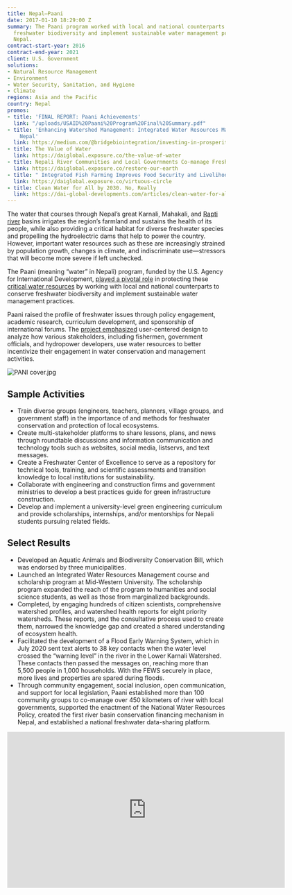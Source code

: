 ```yaml
---
title: Nepal—Paani
date: 2017-01-10 18:29:00 Z
summary: The Paani program worked with local and national counterparts to conserve
  freshwater biodiversity and implement sustainable water management practices in
  Nepal.
contract-start-year: 2016
contract-end-year: 2021
client: U.S. Government
solutions:
- Natural Resource Management
- Environment
- Water Security, Sanitation, and Hygiene
- Climate
regions: Asia and the Pacific
country: Nepal
promos:
- title: 'FINAL REPORT: Paani Achievements'
  link: "/uploads/USAID%20Paani%20Program%20Final%20Summary.pdf"
- title: 'Enhancing Watershed Management: Integrated Water Resources Management in
    Nepal'
  link: https://medium.com/@bridgebiointegration/investing-in-prosperity-5c1e8622df4b
- title: The Value of Water
  link: https://daiglobal.exposure.co/the-value-of-water
- title: Nepali River Communities and Local Governments Co-manage Freshwater Resources
  link: https://daiglobal.exposure.co/restore-our-earth
- title: " Integrated Fish Farming Improves Food Security and Livelihoods in Nepal"
  link: https://daiglobal.exposure.co/virtuous-circle
- title: Clean Water for All by 2030. No, Really
  link: https://dai-global-developments.com/articles/clean-water-for-all-by-2030-no-really
---
```


The water that courses through Nepal’s great Karnali, Mahakali, and [Rapti river](https://medium.com/usaid-global-waters/collaboration-for-watershed-conservation-in-nepal-dc0d7c1d031e?fbclid=IwAR1Sn6NagFFnLHUHi48zZFs93-zO0lzB1GbhF3zK537USnhWPFheNRgG_Ik) basins irrigates the region’s farmland and sustains the health of its people, while also providing a critical habitat for diverse freshwater species and propelling the hydroelectric dams that help to power the country. However, important water resources such as these are increasingly strained by population growth, changes in climate, and indiscriminate use—stressors that will become more severe if left unchecked.

The Paani (meaning “water” in Nepali) program, funded by the U.S. Agency for International Development, [played a pivotal role](https://medium.com/usaid-global-waters/collaboration-for-watershed-conservation-in-nepal-dc0d7c1d031e) in protecting these [critical water resources](https://medium.com/usaid-global-waters/collaboration-for-watershed-conservation-in-nepal-dc0d7c1d031e) by working with local and national counterparts to conserve freshwater biodiversity and implement sustainable water management practices.

Paani raised the profile of freshwater issues through policy engagement, academic research, curriculum development, and sponsorship of international forums. The [project emphasized](/uploads/USAID%20Paani%20Program%20Final%20Summary.pdf) user-centered design to analyze how various stakeholders, including fishermen, government officials, and hydropower developers, use water resources to better incentivize their engagement in water conservation and management activities.

![PANI cover.jpg](/uploads/PANI%20cover.jpg)

## Sample Activities

* Train diverse groups (engineers, teachers, planners, village groups, and government staff) in the importance of and methods for freshwater conservation and protection of local ecosystems.
* Create multi-stakeholder platforms to share lessons, plans, and news through roundtable discussions and information communication and technology tools such as websites, social media, listservs, and text messages.
* Create a Freshwater Center of Excellence to serve as a repository for technical tools, training, and scientific assessments and transition knowledge to local institutions for sustainability.
* Collaborate with engineering and construction firms and government ministries to develop a best practices guide for green infrastructure construction.
* Develop and implement a university-level green engineering curriculum and provide scholarships, internships, and/or mentorships for Nepali students pursuing related fields.

## Select Results

* Developed an Aquatic Animals and Biodiversity Conservation Bill, which was endorsed by three municipalities.
* Launched an Integrated Water Resources Management course and scholarship program at Mid-Western University. The scholarship program expanded the reach of the program to humanities and social science students, as well as those from marginalized backgrounds.
* Completed, by engaging hundreds of citizen scientists, comprehensive watershed profiles, and watershed health reports for eight priority watersheds. These reports, and the consultative process used to create them, narrowed the knowledge gap and created a shared understanding of ecosystem health.
* Facilitated the development of a Flood Early Warning System, which in July 2020 sent text alerts to 38 key contacts when the water level crossed the “warning level” in the river in the Lower Karnali Watershed. These contacts then passed the messages on, reaching more than 5,500 people in 1,000 households. With the FEWS securely in place, more lives and properties are spared during floods.
* Through community engagement, social inclusion, open communication, and support for local legislation, Paani established more than 100 community groups to co-manage over 450 kilometers of river with local governments, supported the enactment of the National Water Resources Policy, created the first river basin conservation financing mechanism in Nepal, and established a national freshwater data-sharing platform.

<iframe src="https://player.vimeo.com/video/538669119" width="640" height="360" frameborder="0" allow="autoplay; fullscreen; picture-in-picture" allowfullscreen></iframe>
